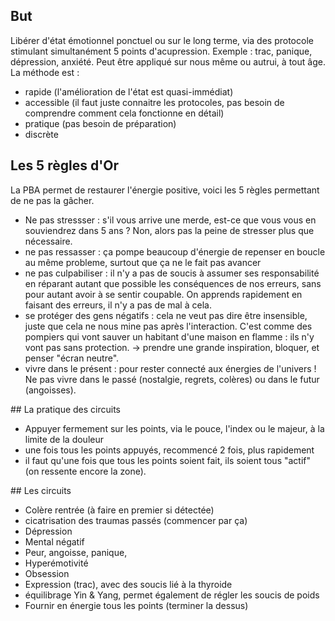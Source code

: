 ## But
Libérer d'état émotionnel ponctuel ou sur le long terme, via des protocole stimulant simultanément 5 points d'acupression. Exemple : trac, panique, dépression, anxiété. Peut être appliqué sur nous même ou autrui, à tout âge.
La méthode est :
- rapide (l'amélioration de l'état est quasi-immédiat)
- accessible (il faut juste connaitre les protocoles, pas besoin de comprendre comment cela fonctionne en détail)
- pratique (pas besoin de préparation)
- discrète

## Les 5 règles d'Or
La PBA permet de restaurer l'énergie positive, voici les 5 règles permettant de ne pas la gâcher.
- Ne pas stressser : s'il vous arrive une merde, est-ce que vous vous en souviendrez dans 5 ans ? Non, alors pas la peine de stresser plus que nécessaire.
- ne pas ressasser : ça pompe beaucoup d'énergie de repenser en boucle au même probleme, surtout que ça ne le fait pas avancer
- ne pas culpabiliser : il n'y a pas de soucis à assumer ses responsabilité en réparant autant que possible les conséquences de nos erreurs, sans pour autant avoir à se sentir coupable. On apprends rapidement en faisant des erreurs, il n'y a pas de mal à cela.
- se protéger des gens négatifs : cela ne veut pas dire être insensible, juste que cela ne nous mine pas après l'interaction. C'est comme des pompiers qui vont sauver un habitant d'une maison en flamme : ils n'y vont pas sans protection. -> prendre une grande inspiration, bloquer, et penser "écran neutre".
- vivre dans le présent : pour rester connecté aux énergies de l'univers ! Ne pas vivre dans le passé (nostalgie, regrets, colères) ou dans le futur (angoisses).

## La pratique des circuits
- Appuyer fermement sur les points, via le pouce, l'index ou le majeur, à la limite de la douleur
- une fois tous les points appuyés, recommencé 2 fois, plus rapidement
- il faut qu'une fois que tous les points soient fait, ils soient tous "actif" (on ressente encore la zone).

## Les circuits
- Colère rentrée (à faire en premier si détectée)
- cicatrisation des traumas passés (commencer par ça)
- Dépression
- Mental négatif
- Peur, angoisse, panique,
- Hyperémotivité
- Obsession
- Expression (trac), avec des soucis lié à la thyroide
- équilibrage Yin & Yang, permet également de régler les soucis de poids
- Fournir en énergie tous les points (terminer la dessus)